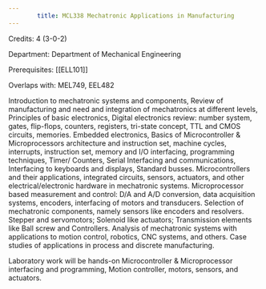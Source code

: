 ```yaml
---
        title: MCL338 Mechatronic Applications in Manufacturing
---
```

Credits: 4 (3-0-2)

Department: Department of Mechanical Engineering

Prerequisites: [[ELL101]]

Overlaps with: MEL749, EEL482

Introduction to mechatronic systems and components, Review of manufacturing and need and integration of mechatronics at different levels, Principles of basic electronics, Digital electronics review: number system, gates, flip-flops, counters, registers, tri-state concept, TTL and CMOS circuits, memories. Embedded electronics, Basics of Microcontroller & Microprocessors architecture and instruction set, machine cycles, interrupts, instruction set, memory and I/O interfacing, programming techniques, Timer/ Counters, Serial Interfacing and communications, Interfacing to keyboards and displays, Standard busses. Microcontrollers and their applications, integrated circuits, sensors, actuators, and other electrical/electronic hardware in mechatronic systems. Microprocessor based measurement and control: D/A and A/D conversion, data acquisition systems, encoders, interfacing of motors and transducers. Selection of mechatronic components, namely sensors like encoders and resolvers. Stepper and servomotors; Solenoid like actuators; Transmission elements like Ball screw and Controllers. Analysis of mechatronic systems with applications to motion control, robotics, CNC systems, and others. Case studies of applications in process and discrete manufacturing.

Laboratory work will be hands-on Microcontroller & Microprocessor interfacing and programming, Motion controller, motors, sensors, and actuators.
